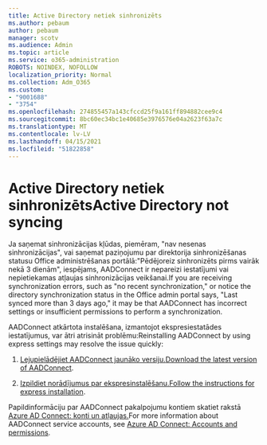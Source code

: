 ```yaml
---
title: Active Directory netiek sinhronizēts
ms.author: pebaum
author: pebaum
manager: scotv
ms.audience: Admin
ms.topic: article
ms.service: o365-administration
ROBOTS: NOINDEX, NOFOLLOW
localization_priority: Normal
ms.collection: Adm_O365
ms.custom:
- "9001688"
- "3754"
ms.openlocfilehash: 274855457a143cfccd25f9a161ff894882cee9c4
ms.sourcegitcommit: 8bc60ec34bc1e40685e3976576e04a2623f63a7c
ms.translationtype: MT
ms.contentlocale: lv-LV
ms.lasthandoff: 04/15/2021
ms.locfileid: "51822858"
---
```

# <a name="active-directory-not-syncing"></a><span data-ttu-id="67880-102">Active Directory netiek sinhronizēts</span><span class="sxs-lookup"><span data-stu-id="67880-102">Active Directory not syncing</span></span>

<span data-ttu-id="67880-103">Ja saņemat sinhronizācijas kļūdas, piemēram, "nav nesenas sinhronizācijas", vai saņemat paziņojumu par direktorija sinhronizēšanas statusu Office administrēšanas portālā:"Pēdējoreiz sinhronizēts pirms vairāk nekā 3 dienām", iespējams, AADConnect ir nepareizi iestatījumi vai nepietiekamas atļaujas sinhronizācijas veikšanai.</span><span class="sxs-lookup"><span data-stu-id="67880-103">If you are receiving synchronization errors, such as "no recent synchronization," or notice the directory synchronization status in the Office admin portal says, "Last synced more than 3 days ago," it may be that AADConnect has incorrect settings or insufficient permissions to perform a synchronization.</span></span>  

<span data-ttu-id="67880-104">AADConnect atkārtota instalēšana, izmantojot ekspresiestatādes iestatījumus, var ātri atrisināt problēmu:</span><span class="sxs-lookup"><span data-stu-id="67880-104">Reinstalling AADConnect by using express settings may resolve the issue quickly:</span></span>

1. <span data-ttu-id="67880-105">[Lejupielādējiet AADConnect jaunāko versiju.](https://go.microsoft.com/fwlink/?LinkId=615771)</span><span class="sxs-lookup"><span data-stu-id="67880-105">[Download the latest version of AADConnect](https://go.microsoft.com/fwlink/?LinkId=615771).</span></span>

2. <span data-ttu-id="67880-106">[Izpildiet norādījumus par ekspresinstalēšanu.](https://docs.microsoft.com/azure/active-directory/hybrid/how-to-connect-install-express)</span><span class="sxs-lookup"><span data-stu-id="67880-106">[Follow the instructions for express installation](https://docs.microsoft.com/azure/active-directory/hybrid/how-to-connect-install-express).</span></span>

<span data-ttu-id="67880-107">Papildinformāciju par AADConnect pakalpojumu kontiem skatiet rakstā [Azure AD Connect: konti un atļaujas.](https://docs.microsoft.com/azure/active-directory/hybrid/reference-connect-accounts-permissions)</span><span class="sxs-lookup"><span data-stu-id="67880-107">For more information about AADConnect service accounts, see [Azure AD Connect: Accounts and permissions](https://docs.microsoft.com/azure/active-directory/hybrid/reference-connect-accounts-permissions).</span></span>
